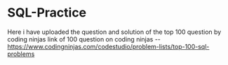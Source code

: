 # SQL-Practice
Here i have uploaded the question and solution of the top 100 question by coding ninjas 
link of 100 question on coding ninjas -- https://www.codingninjas.com/codestudio/problem-lists/top-100-sql-problems
